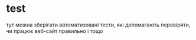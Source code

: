 # test
тут можна зберігати автоматизовані тести, які допомагають перевіряти, чи працює веб-сайт правильно і тощо
